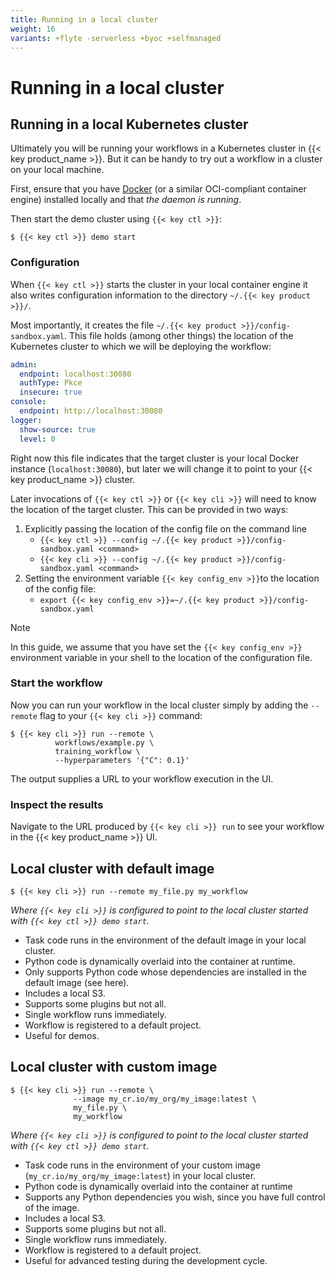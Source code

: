 ```yaml
---
title: Running in a local cluster
weight: 16
variants: +flyte -serverless +byoc +selfmanaged
---
```


# Running in a local cluster

## Running in a local Kubernetes cluster

Ultimately you will be running your workflows in a Kubernetes cluster in {{< key product_name >}}. But it can be handy to try out a workflow in a cluster on your local machine.

First, ensure that you have [Docker](https://www.docker.com/products/docker-desktop/) (or a similar OCI-compliant container engine) installed locally and that _the daemon is running_.

Then start the demo cluster using `{{< key ctl >}}`:

```shell
$ {{< key ctl >}} demo start
```

### Configuration

When `{{< key ctl >}}` starts the cluster in your local container engine it also writes configuration information to the directory `~/.{{< key product >}}/`.

Most importantly, it creates the file `~/.{{< key product >}}/config-sandbox.yaml`. This file holds (among other things) the location of the Kubernetes cluster to which we will be deploying the workflow:

```yaml
admin:
  endpoint: localhost:30080
  authType: Pkce
  insecure: true
console:
  endpoint: http://localhost:30080
logger:
  show-source: true
  level: 0
```

Right now this file indicates that the target cluster is your local Docker instance (`localhost:30080`), but later we will change it to point to your {{< key product_name >}} cluster.

Later invocations of `{{< key ctl >}}` or `{{< key cli >}}` will need to know the location of the target cluster. This can be provided in two ways:

1. Explicitly passing the location of the config file on the command line
   * `{{< key ctl >}} --config ~/.{{< key product >}}/config-sandbox.yaml <command>`
   * `{{< key cli >}} --config ~/.{{< key product >}}/config-sandbox.yaml <command>`
2. Setting the environment variable `{{< key config_env >}}`to the location of the config file:
   * `export {{< key config_env >}}=~/.{{< key product >}}/config-sandbox.yaml`

> [!NOTE]
> In this guide, we assume that you have set the `{{< key config_env >}}` environment variable in your shell to the location of the configuration file.

### Start the workflow

Now you can run your workflow in the local cluster simply by adding the `--remote` flag to your `{{< key cli >}}` command:

```shell
$ {{< key cli >}} run --remote \
          workflows/example.py \
          training_workflow \
          --hyperparameters '{"C": 0.1}'
```

The output supplies a URL to your workflow execution in the UI.

### Inspect the results

Navigate to the URL produced by `{{< key cli >}} run` to see your workflow in the {{< key product_name >}} UI.

## Local cluster with default image

```shell
$ {{< key cli >}} run --remote my_file.py my_workflow
```

_Where `{{< key cli >}}` is configured to point to the local cluster started with `{{< key ctl >}} demo start`._

* Task code runs in the environment of the default image in your local cluster.
* Python code is dynamically overlaid into the container at runtime.
* Only supports Python code whose dependencies are installed in the default image (see here).
* Includes a local S3.
* Supports some plugins but not all.
* Single workflow runs immediately.
* Workflow is registered to a default project.
* Useful for demos.

## Local cluster with custom image

```shell
$ {{< key cli >}} run --remote \
              --image my_cr.io/my_org/my_image:latest \
              my_file.py \
              my_workflow
```

_Where `{{< key cli >}}` is configured to point to the local cluster started with `{{< key ctl >}} demo start`._

* Task code runs in the environment of your custom image (`my_cr.io/my_org/my_image:latest`) in your local cluster.
* Python code is dynamically overlaid into the container at runtime
* Supports any Python dependencies you wish, since you have full control of the image.
* Includes a local S3.
* Supports some plugins but not all.
* Single workflow runs immediately.
* Workflow is registered to a default project.
* Useful for advanced testing during the development cycle.